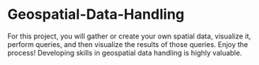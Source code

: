 # Geospatial-Data-Handling
For this project, you will gather or create your own spatial data, visualize it, perform queries, and then visualize the results of those queries. Enjoy the process! Developing skills in geospatial data handling is highly valuable.
